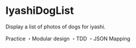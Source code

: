 # IyashiDogList
Display a list of photos of dogs for iyashi.

Practice
・Modular design
・TDD
・JSON Mapping
